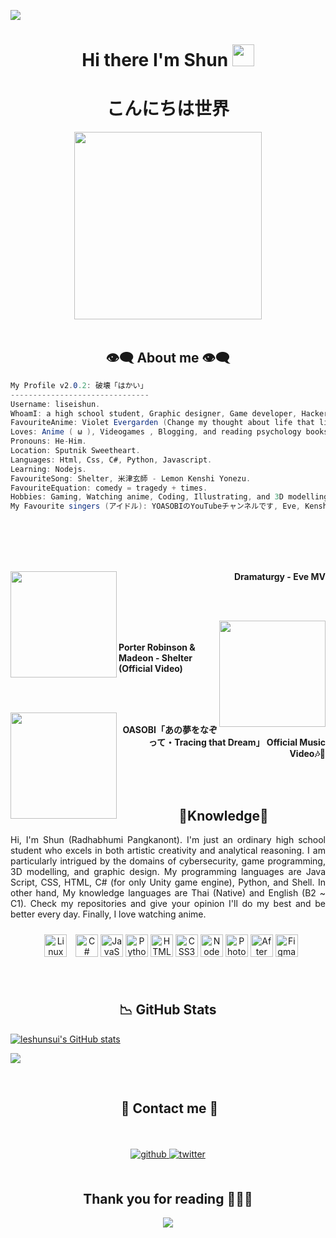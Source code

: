![](https://komarev.com/ghpvc/?username=liseishun)
<h1 align="center">Hi there I'm Shun <img src="https://media.giphy.com/media/hvRJCLFzcasrR4ia7z/giphy.gif" width="35px" height="35px"></h1>
<h1 align="center">こんにちは世界</h1>
<body>

<div align="center">
<img src="https://media.tenor.com/Xpbd9r2-tCsAAAAC/aoba-new-game.gif" width="300px">
</div>
<br>

<h2 align="center"> 👁️‍🗨️ About me 👁️‍🗨️ </h2>


```csharp
My Profile v2.0.2: 破壊「はかい」
-------------------------------
Username: liseishun.
WhoamI: a high school student, Graphic designer, Game developer, Hacker, and Blogger.
FavouriteAnime: Violet Evergarden (Change my thought about life that life is a journey), Girls' Last Tour (Best at doubt about life), and New Game! (Gave me dream to become Game developer)
Loves: Anime ( ω ), Videogames , Blogging, and reading psychology books.
Pronouns: He-Him.
Location: Sputnik Sweetheart.
Languages: Html, Css, C#, Python, Javascript.
Learning: Nodejs.
FavouriteSong: Shelter, 米津玄師 - Lemon Kenshi Yonezu.
FavouriteEquation: comedy = tragedy + times. 
Hobbies: Gaming, Watching anime, Coding, Illustrating, and 3D modelling.
My Favourite singers (アイドル): YOASOBIのYouTubeチャンネルです, Eve, Kenshi Yonezu  米津玄師. 

```


<div>
<br>
<br>
<br>
<br>

<p align="right"><a href = "https://www.youtube.com/watch?v=jJzw1h5CR-I"><img src = "https://i.ytimg.com/vi/jJzw1h5CR-I/hq720.jpg?sqp=-oaymwEcCOgCEMoBSFXyq4qpAw4IARUAAIhCGAFwAcABBg==&rs=AOn4CLC_cl6_q5t56YyMfd3TMnPolqjDgg" width = "170" align = "left"/></a><b>Dramaturgy - Eve MV
</b></p>
<br>
<br>

<p align="left"><a href = "https://www.youtube.com/watch?v=fzQ6gRAEoy0"><img  src ="https://i.ytimg.com/vi/fzQ6gRAEoy0/hq720.jpg?sqp=-oaymwEcCOgCEMoBSFXyq4qpAw4IARUAAIhCGAFwAcABBg==&rs=AOn4CLBMLAm9GOg9EEwdINWTcJkSWcO_IA" width="170" align="right"></a><b><br><br>Porter Robinson & Madeon - Shelter (Official Video)</b></p>

<br>
<br>

<p align="right"><a href="https://www.youtube.com/watch?v=sAuEeM_6zpk"><img src="https://i.ytimg.com/vi/sAuEeM_6zpk/hqdefault.jpg?sqp=-oaymwEcCNACELwBSFXyq4qpAw4IARUAAIhCGAFwAcABBg==&rs=AOn4CLCBqKKnx41t_eP-KKF8iCOA2aP7UA" width="170" align="left"></a><b><br>OASOBI「あの夢をなぞって・Tracing that Dream」 Official Music Video🎶💌</b></p>
<br>
</div>
<br>

<div>
<h2 align="center"> 🔎Knowledge📖 </h2>
</div>
<div align = "center">
<p align = "justify"> Hi, I'm Shun (Radhabhumi Pangkanont). I'm just an ordinary high school student who excels in both artistic creativity and analytical reasoning. I am particularly intrigued by the domains of cybersecurity, game programming, 3D modelling, and graphic design. My programming languages are Java Script, CSS, HTML, C# (for only Unity game engine), Python, and Shell. In other hand, My knowledge languages are Thai (Native) and English (B2 ~ C1). Check my repositories and give your opinion I'll do my best and be better every day. Finally, I love watching anime. <br></p>
<p align = "center">
<img style="margin: 10px" src="https://profilinator.rishav.dev/skills-assets/linux-original.svg" alt="Linux" width="36" height="36" />  
<a href="https://docs.microsoft.com/en-us/dotnet/csharp/" target="_blank" rel="noreferrer"><img src="https://raw.githubusercontent.com/danielcranney/readme-generator/main/public/icons/skills/csharp-colored.svg" width="36" height="36" alt="C#" /></a>
<a href="https://developer.mozilla.org/en-US/docs/Web/JavaScript" target="_blank" rel="noreferrer"><img src="https://raw.githubusercontent.com/danielcranney/readme-generator/main/public/icons/skills/javascript-colored.svg" width="36" height="36" alt="JavaScript" /></a>
<a href="https://www.python.org/" target="_blank" rel="noreferrer"><img src="https://raw.githubusercontent.com/danielcranney/readme-generator/main/public/icons/skills/python-colored.svg" width="36" height="36" alt="Python" /></a>
<a href="https://developer.mozilla.org/en-US/docs/Glossary/HTML5" target="_blank" rel="noreferrer"><img src="https://raw.githubusercontent.com/danielcranney/readme-generator/main/public/icons/skills/html5-colored.svg" width="36" height="36" alt="HTML5" /></a>
<a href="https://www.w3.org/TR/CSS/#css" target="_blank" rel="noreferrer"><img src="https://raw.githubusercontent.com/danielcranney/readme-generator/main/public/icons/skills/css3-colored.svg" width="36" height="36" alt="CSS3" /></a>
<a href="https://nodejs.org/en/" target="_blank" rel="noreferrer"><img src="https://raw.githubusercontent.com/danielcranney/readme-generator/main/public/icons/skills/nodejs-colored.svg" width="36" height="36" alt="NodeJS" /></a>
<a href="https://www.adobe.com/uk/products/photoshop.html" target="_blank" rel="noreferrer"><img src="https://raw.githubusercontent.com/danielcranney/readme-generator/main/public/icons/skills/photoshop-colored.svg" width="36" height="36" alt="Photoshop" /></a>
<a href="https://www.adobe.com/uk/products/aftereffects.html" target="_blank" rel="noreferrer"><img src="https://raw.githubusercontent.com/danielcranney/readme-generator/main/public/icons/skills/aftereffects-colored.svg" width="36" height="36" alt="After Effects" /></a>
<a href="https://www.figma.com/" target="_blank" rel="noreferrer"><img src="https://raw.githubusercontent.com/danielcranney/readme-generator/main/public/icons/skills/figma-colored.svg" width="36" height="36" alt="Figma" /></a>
</div>

<br>

<h2 align = "center"> 📉 GitHub Stats</h2>
<div>
<a href="http://www.github.com/leshunsui"><img src="https://github-readme-stats.vercel.app/api?username=liseishun&show_icons=true&hide=&count_private=true&title_color=0891b2&text_color=ffffff&icon_color=0891b2&bg_color=1c1917&hide_border=true&show_icons=true" alt="leshunsui's GitHub stats" /></a>

<a href="http://www.github.com/leshunsui"><img src="https://github-readme-streak-stats.herokuapp.com/?user=leshunsui&stroke=ffffff&background=1c1917&ring=0891b2&fire=0891b2&currStreakNum=ffffff&currStreakLabel=0891b2&sideNums=ffffff&sideLabels=ffffff&dates=ffffff&hide_border=true" /></a>
</div>
<div align="center"></div>  
<br>

   
<h2 align ="center"> 📝 Contact me 📝</h2>
<br>
<br>
<div align="center">
<a href="https://github.com/liseishun" target="_blank">
<img src=https://img.shields.io/badge/github-%2324292e.svg?&style=for-the-badge&logo=github&logoColor=white alt=github style="margin-bottom: 5px;" />
</a>
<a href="https://twitter.com/liseishun" target="_blank">
<img src=https://img.shields.io/badge/twitter-%2300acee.svg?&style=for-the-badge&logo=twitter&logoColor=white alt=twitter style="margin-bottom: 5px;" />
</a>
</div>  



</div>  
<br>
<div>
<h2 align="center">Thank you for reading 🙋🏻‍♂️</h2>
<div>
   
<p align="center">
<img src="https://media.tenor.com/relPSZnDBEYAAAAC/violet-evergarden-windy.gif" />
</p>

<br> 
<br>
<br>
<br>
<br>
